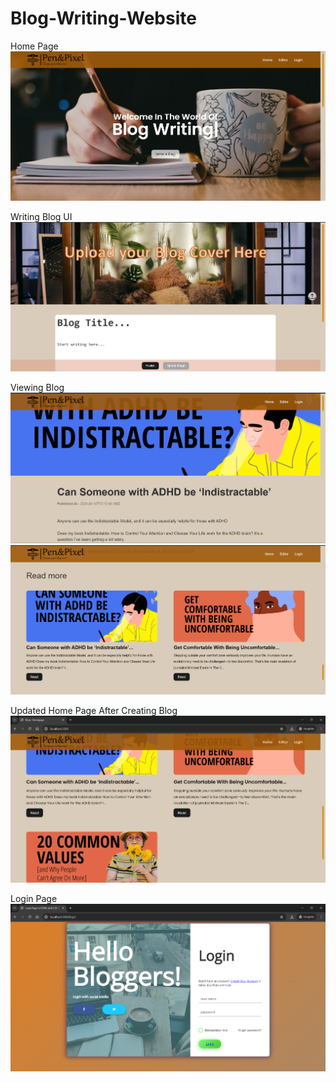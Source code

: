 # Blog-Writing-Website

Home Page
![alt text](image.png)

Writing Blog UI
![alt text](image-1.png)

Viewing Blog
![alt text](image-2.png)
![alt text](image-3.png)

Updated Home Page After Creating Blog
![alt text](image-4.png)

Login Page
![alt text](image-5.png)